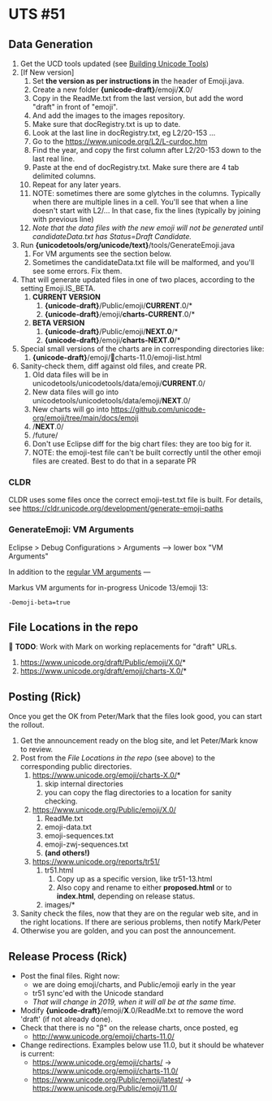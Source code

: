 # UTS #51

## Data Generation

1.  Get the UCD tools updated (see [Building Unicode Tools](../index.md))
2.  \[If New version\]
    1.  Set **the version as per instructions in** the header of Emoji.java.
    2.  Create a new folder **{unicode-draft}**/emoji/**X**.0/
    3.  Copy in the ReadMe.txt from the last version, but add the word "draft"
        in front of "emoji".
    4. And add the images to the images repository.
    5. Make sure that docRegistry.txt is up to date.
      1. Look at the last line in docRegistry.txt, eg L2/20-153 ...
      2. Go to the https://www.unicode.org/L2/L-curdoc.htm
      3. Find the year, and copy the first column after L2/20-153 down to the last real line.
      3. Paste at the end of docRegistry.txt. Make sure there are 4 tab delimited columns.
      4. Repeat for any later years.
      5. NOTE: sometimes there are some glytches in the columns. Typically when there are multiple lines in a cell. You'll see that when a line doesn't start with L2/... In that case, fix the lines (typically by joining with previous line)
    6. *Note that the data files with the new emoji will not be generated until candidateData.txt has Status=Draft Candidate.*
3.  Run **{unicodetools/org/unicode/text}**/tools/GenerateEmoji.java
    1.  For VM arguments see the section below.
    2. Sometimes the candidateData.txt file will be malformed, and you'll see some errors. Fix them.
4.  That will generate updated files in one of two places, according to the
    setting Emoji.IS_BETA.
    1.  **CURRENT VERSION**
        1.  **{unicode-draft}**/Public/emoji/**CURRENT**.0/\*
        2.  **{unicode-draft}**/emoji/**charts-CURRENT**.0/\*
    2.  **BETA VERSION**
        1.  **{unicode-draft}**/Public/emoji/**NEXT.0**/\*
        2.  **{unicode-draft}**/emoji/**charts-NEXT.0**/\*
5.  Special small versions of the charts are in corresponding directories like:
    1.  **{unicode-draft}**/emoji/🏴charts-11.0/emoji-list.html
6.  Sanity-check them, diff against old files, and create PR.
    1. Old data files will be in unicodetools/unicodetools/data/emoji/**CURRENT**.0/
    2. New data files will go into unicodetools/unicodetools/data/emoji/**NEXT**.0/
    3. New charts will go into https://github.com/unicode-org/emoji/tree/main/docs/emoji
      1. /**NEXT**.0/
      2. /future/
    3. Don't use Eclipse diff for the big chart files: they are too big for it.
    4. NOTE: the emoji-test file can't be built correctly until the other emoji files are created. Best to do that in a separate PR

### CLDR
CLDR uses some files once the correct emoji-test.txt file is built. For details, see https://cldr.unicode.org/development/generate-emoji-paths

### GenerateEmoji: VM Arguments

Eclipse > Debug Configurations > Arguments --> lower box "VM Arguments"

In addition to the [regular VM arguments](../index.md) —

Markus VM arguments for in-progress Unicode 13/emoji 13:
```
-Demoji-beta=true
```

## File Locations in the repo

:construction: **TODO**: Work with Mark on working replacements for "draft" URLs.

1.  https://www.unicode.org/draft/Public/emoji/X.0/*
2.  https://www.unicode.org/draft/emoji/charts-X.0/*

## Posting (Rick)

Once you get the OK from Peter/Mark that the files look good, you can start the
rollout.

1.  Get the announcement ready on the blog site, and let Peter/Mark know to
    review.
2.  Post from the *File Locations in the repo* (see above) to the corresponding
    public directories.
    1.  https://www.unicode.org/emoji/charts-X.0/*
        1.  skip internal directories
        2.  you can copy the flag directories to a location for sanity checking.
    2.  https://www.unicode.org/Public/emoji/X.0/
        1.  ReadMe.txt
        2.  emoji-data.txt
        3.  emoji-sequences.txt
        4.  emoji-zwj-sequences.txt
        5.  **(and others!)**
    3.  https://www.unicode.org/reports/tr51/
        1.  tr51.html
            1.  Copy up as a specific version, like tr51-13.html
            2.  Also copy and rename to either **proposed.html** or to
                **index.html**, depending on release status.
        2.  images/\*
3.  Sanity check the files, now that they are on the regular web site, and in
    the right locations. If there are serious problems, then notify Mark/Peter
4.  Otherwise you are golden, and you can post the announcement.

## Release Process (Rick)

*   Post the final files. Right now:
    *   we are doing emoji/charts, and Public/emoji early in the year
    *   tr51 sync'ed with the Unicode standard
    *   *That will change in 2019, when it will all be at the same time.*
*   Modify **{unicode-draft}**/emoji/**X**.0/ReadMe.txt to remove the word
    'draft' (if not already done).
*   Check that there is no "β" on the release charts, once posted, eg
    *   http://www.unicode.org/emoji/charts-11.0/
*   Change redirections. Examples below use 11.0, but it should be whatever is
    current:
    *   https://www.unicode.org/emoji/charts/ → https://www.unicode.org/emoji/charts-11.0/
    *   https://www.unicode.org/Public/emoji/latest/ →
        https://www.unicode.org/Public/emoji/11.0/
